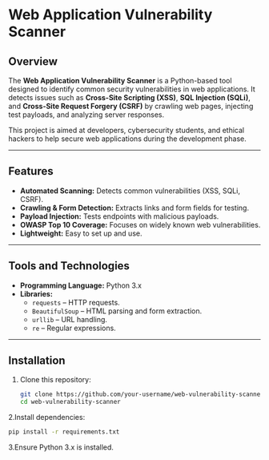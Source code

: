# Web Application Vulnerability Scanner

## **Overview**
The **Web Application Vulnerability Scanner** is a Python-based tool designed to identify common security vulnerabilities in web applications. It detects issues such as **Cross-Site Scripting (XSS)**, **SQL Injection (SQLi)**, and **Cross-Site Request Forgery (CSRF)** by crawling web pages, injecting test payloads, and analyzing server responses.

This project is aimed at developers, cybersecurity students, and ethical hackers to help secure web applications during the development phase.

---

## **Features**
- **Automated Scanning:** Detects common vulnerabilities (XSS, SQLi, CSRF).
- **Crawling & Form Detection:** Extracts links and form fields for testing.
- **Payload Injection:** Tests endpoints with malicious payloads.
- **OWASP Top 10 Coverage:** Focuses on widely known web vulnerabilities.
- **Lightweight:** Easy to set up and use.

---

## **Tools and Technologies**
- **Programming Language:** Python 3.x  
- **Libraries:**
  - `requests` – HTTP requests.
  - `BeautifulSoup` – HTML parsing and form extraction.
  - `urllib` – URL handling.
  - `re` – Regular expressions.

---

## **Installation**
1. Clone this repository:
   ```bash
   git clone https://github.com/your-username/web-vulnerability-scanner.git
   cd web-vulnerability-scanner
   
2.Install dependencies:

```bash
pip install -r requirements.txt
```
3.Ensure Python 3.x is installed.


